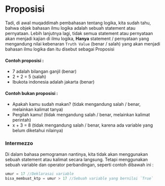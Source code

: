 # Proposisi

Tadi, di awal muqaddimah pembahasan tentang logika, kita sudah tahu, bahwa objek bahasan ilmu logika adalah sebuah statement atau pernyataan. Lebih lanjutnya lagi, tidak semua statement atau pernyataan akan menjadi kajian di ilmu logika, **Hanya** statement / pernyataan yang mengandung nilai kebenaran `Truth Value` 
(benar / salah) yang akan menjadi bahasan ilmu logika dan itu disebut sebagai Proposisi

#### Contoh proposisi :

* 7 adalah bilangan ganjil (benar)
* 2 + 2 = 5 (salah)
* Ibukota indonesia adalah jakarta (benar)

#### Contoh bukan proposisi : 

* Apakah kamu sudah makan? (tidak mengandung salah / benar, melainkan kalimat tanya)
* Pergilah kamu! (tidak mengandung salah / benar, melainkan kalimat perintah)
* x + 3 = 8  (tidak mengandung salah / benar, karena ada variable yang belum diketahui nilainya)


### Intermezzo

Di dalam bahasa pemograman nantinya, kita tidak akan menggunakan sebuah statement atau kalimat secara langsung. Tetapi menggunakan sebuah variable dan operator perbandingan, seperti contoh dibawah ini : 

```javascript
umur = 17 //Deklarasai variable
bisa_membuat_ktp = umur > 17 //Sebuah variable yang bernilai `True`
```



